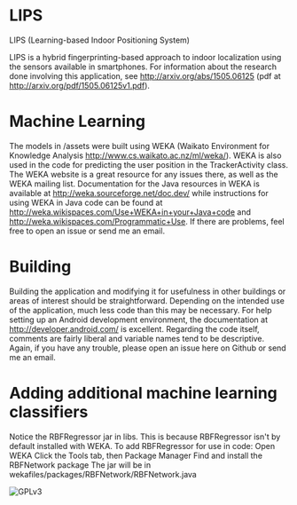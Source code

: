 # LIPS
LIPS (Learning-based Indoor Positioning System)

LIPS is a hybrid fingerprinting-based approach to indoor localization using the sensors available in smartphones. For information about the research done involving this application, see http://arxiv.org/abs/1505.06125 (pdf at http://arxiv.org/pdf/1505.06125v1.pdf).

# Machine Learning
The models in /assets were built using WEKA (Waikato Environment for Knowledge Analysis http://www.cs.waikato.ac.nz/ml/weka/). WEKA is also used in the code for predicting the user position in the TrackerActivity class. The WEKA website is a great resource for any issues there, as well as the WEKA mailing list. Documentation for the Java resources in WEKA is available at http://weka.sourceforge.net/doc.dev/ while instructions for using WEKA in Java code can be found at http://weka.wikispaces.com/Use+WEKA+in+your+Java+code and http://weka.wikispaces.com/Programmatic+Use. If there are problems, feel free to open an issue or send me an email.

# Building
Building the application and modifying it for usefulness in other buildings or areas of interest should be straightforward. Depending on the intended use of the application, much less code than this may be necessary. For help setting up an Android development environment, the documentation at http://developer.android.com/ is excellent. Regarding the code itself, comments are fairly liberal and variable names tend to be descriptive. Again, if you have any trouble, please open an issue here on Github or send me an email.

# Adding additional machine learning classifiers
Notice the RBFRegressor jar in libs. This is because RBFRegressor isn't by default installed with WEKA. To add RBFRegressor for use in code:
Open WEKA
Click the Tools tab, then Package Manager
Find and install the RBFNetwork package
The jar will be in wekafiles/packages/RBFNetwork/RBFNetwork.java

![GPLv3](http://www.gnu.org/graphics/gplv3-127x51.png)
